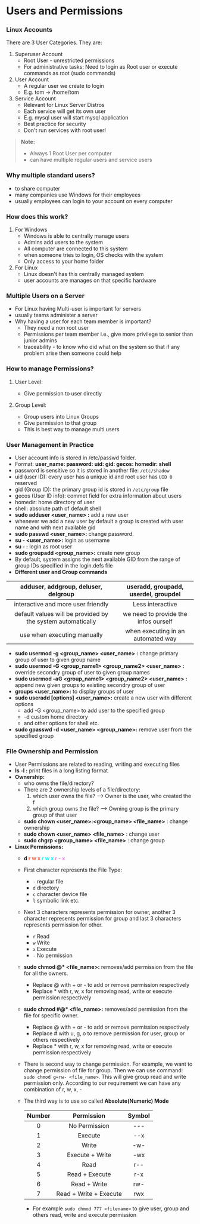 # Users and Permissions
### Linux Accounts
There are 3 User Categories. They are:
1. Superuser Account
	* Root User - unrestricted permissions
	* For administrative tasks: Need to login as Root user or execute commands as root (sudo commands)
2. User Account
	* A regular user we create to login
	* E.g. tom -> /home/tom
3. Service Account
	* Relevant for Linux Server Distros
	* Each service will get its own user
	* E.g. mysql user will start mysql application
	* Best practice for security
	* Don't run services with root user!

> __Note:__ 
> * Always 1 Root User per computer
> * can have multiple regular users and service users

### Why multiple standard users?
* to share computer
* many companies use Windows for their employees
* usually employees can login to your account on every computer

### How does this work?
1. For Windows
	* Windows is able to centrally manage users
	*  Admins add users to the system
	* All computer are connected to this system
	* when someone tries to login, OS checks with the system
	* Only access to your home folder
2. For Linux
	* Linux doesn't has this centrally managed system
	* user accounts are manages on that specific hardware

### Multiple Users on a Server
* For Linux having Multi-user is important for servers
* usually teams administer a server
* Why having a user for each team member is important?
	* They need a non root user
	* Permissions per team member i.e., give more privilege to senior than junior admins
	* traceability - to know who did what on the system so that if any problem arise then someone could help

### How to manage Permissions?
1. User Level:
	* Give permission to user directly

2. Group Level:
	* Group users into Linux Groups
	* Give permission to that group
	* This is best way to manage multi users

### User Management in Practice
* User account info is stored in /etc/passwd folder.
* Format: **user_name: password: uid: gid: gecos: homedir: shell**
* password is sensitive so it is stored in another file: `/etc/shadow`
* uid (user ID): every user has a unique id and root user has `UID 0` reserved
* gid (Group ID): the primary group id is stored in `/etc/group` file
* gecos (User ID info): commet field for extra information about users
* homedir: home directory of user
* shell: absolute path of default shell
* __sudo adduser <user_name> :__ add a new user
* whenever we add a new user by default a group is created with user name and with next available gid
* __sudo passwd <user_name>:__ change password.
* __su - <user_name>:__ login as username
* __su - :__ login as root user
* __sudo groupadd <group_name>:__ create new group
* By default, system assigns the next available GID from the range of group IDs specified in the login.defs file
* __Different user and Group commands__

| adduser, addgroup, deluser, delgroup | useradd, groupadd, userdel, groupdel |
| :---: | :---: |
| interactive and more user friendly | Less interactive |
| default values will be provided by the system automatically | we need to provide the infos ourself |
| use when executing manually | when executing in an automated way |

* __sudo usermod -g <group_name> <user_name> :__ change primary group of user to given group name
* __sudo usermod -G <group_name1> <group_name2> <user_name> :__ override secondry group of user to given group names
* __sudo usermod -aG <group_name1> <group_name2> <user_name> :__ append new given groups to existing secondry group of user 
* __groups <user_name>:__ to display groups of user
*  __sudo useradd [options] <user_name>:__ create a new user with different options
	* add -G <group_name> to add user to the specified group
	* -d custom home directory
	* and other options for shell etc.
* __sudo gpasswd -d <user_name> <group_name>:__ remove user from the specified group

### File Ownership and Permission
* User Permissions are related to reading, writing and executing files
* __ls -l :__ print files in a long listing format
* __Ownership:__
	* who owns the file/directory?
	* There are 2 ownership levels of a file/directory: 
		1. which user owns the file? --> Owner is the user, who created the f
		2. which group owns the file? --> Owning group is the primary group of that user
	* __sudo chown <user_name>:<group_name> <file_name>__ : change ownership
	* __sudo chown <user_name> <file_name>__ : change user
	* __sudo chgrp <group_name> <file_name>__ : change group
* __Linux Permissions:__
	* __d <span style="color:tomato">r w x</span> <span style="color:cyan">r w x</span> <span style="color:violet">r - x</span>__
	* First character represents the File Type: 
		* `-` regular file
		* `d` directory
		* `c` character device file
		* `l` symbolic link etc.
	* Next 3 characters represents permission for owner, another 3 character represents permission for group and last 3 characters represents permission for other.
		* `r` Read
		* `w` Write
		* `x` Execute
		* `-` No permission
	* __sudo chmod @\* <file_name>:__ removes/add permission from the file for all the owners. 
		* Replace @ with + or - to add or remove permission respectively
		* Replace \* with r, w, x for removing read, write or execute permission respectively
	* __sudo chmod \#@\* <file_name>:__ removes/add permission from the file for specific owner. 
		* Replace @ with + or - to add or remove permission respectively
		* Replace \# with u, g, o to remove permission for user, group or others respectively
		* Replace \* with r, w, x for removing read, write or execute permission respectively 
	* There is second way to change permission. For example, we want to change permission of file for group. Then we can use command: `sudo chmod g=rw- <file_name>`. This will give group read and write permission only. According to our requirement we can have any combination of r, w, x, -
	* The third way is to use so called **Absolute(Numeric) Mode**

	    | Number | Permission | Symbol |
		| :---: | :---: | :---: |
		| 0 | No Permission | --- |
		| 1 | Execute | --x |
		| 2 | Write | -w- |
		| 3 | Execute + Write | -wx |
		| 4 | Read | r-- |
		| 5 | Read + Execute | r-x |
		| 6 | Read + Write | rw- |
		| 7 | Read + Write + Execute | rwx |

		* For example `sudo chmod 777 <filename>` to give user, group and others read, write and execute permission 

